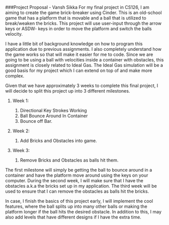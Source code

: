 ###Project Proposal - Vansh Sikka
For my final project in CS126, I am aiming to create
the game brick-breaker using Cinder. This is an old-school
game that has a platform that is movable and a ball that
is utilized to break/weaken the bricks. This project will
use user-input through the arrow keys or ASDW- keys in
order to move the platform and switch the balls velocity.

I have a little bit of background knowledge on how
to program this application due to previous assignments.
I also completely understand how the game works so that
will make it easier for me to code. Since we are going to
be using a ball with velocities inside a container with
obstacles, this assignment is closely related to Ideal Gas.
The Ideal Gas simulation will be a good basis for my project
which I can extend on top of and make more complex.

Given that we have approximately 3 weeks to complete
this final project, I will decide to split this project
up into 3 different milestones.

1. Week 1:
    1. Directional Key Strokes Working
    1. Ball Bounce Around In Container
    1. Bounce off Bar.
1. Week 2:
    1. Add Bricks and Obstacles into game.
    
1. Week 3:
    1. Remove Bricks and Obstacles as balls hit them.

The first milestone will simply be getting the ball to bounce around in 
a container and have the platform move around using the keys on your
computer. During the second week, I will make sure that
I have the obstacles a.k.a the bricks set up in my application. The third
week will be used to ensure that I can remove the obstacles as
balls hit the bricks.

In case, I finish the basics of this project early,
I will implement the cool features, where the ball 
splits up into many other balls or making the platform 
longer if the ball hits the desired obstacle. In
addition to this, I may also add levels that have different
designs if I have the extra time.